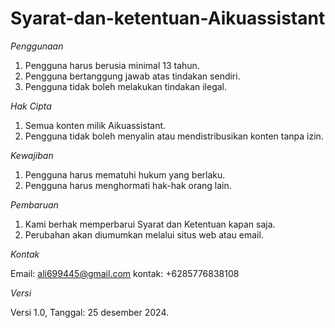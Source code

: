 # Syarat-dan-ketentuan-Aikuassistant

*Penggunaan*

1. Pengguna harus berusia minimal 13 tahun.
2. Pengguna bertanggung jawab atas tindakan sendiri.
3. Pengguna tidak boleh melakukan tindakan ilegal.

*Hak Cipta*

1. Semua konten milik Aikuassistant.
2. Pengguna tidak boleh menyalin atau mendistribusikan konten tanpa izin.

*Kewajiban*

1. Pengguna harus mematuhi hukum yang berlaku.
2. Pengguna harus menghormati hak-hak orang lain.

*Pembaruan*

1. Kami berhak memperbarui Syarat dan Ketentuan kapan saja.
2. Perubahan akan diumumkan melalui situs web atau email.

*Kontak*

Email: ali699445@gmail.com
kontak: +6285776838108

*Versi*

Versi 1.0, Tanggal: 25 desember 2024.
